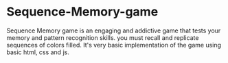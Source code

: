 # Sequence-Memory-game
Sequence Memory game is an engaging and addictive game that tests your memory and pattern recognition skills. you must recall and replicate sequences of colors filled.
It's very basic implementation of the game using basic html, css and js.